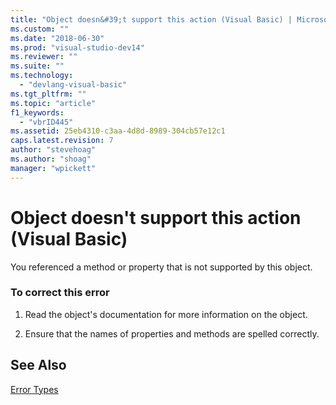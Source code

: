 ```yaml
---
title: "Object doesn&#39;t support this action (Visual Basic) | Microsoft Docs"
ms.custom: ""
ms.date: "2018-06-30"
ms.prod: "visual-studio-dev14"
ms.reviewer: ""
ms.suite: ""
ms.technology: 
  - "devlang-visual-basic"
ms.tgt_pltfrm: ""
ms.topic: "article"
f1_keywords: 
  - "vbrID445"
ms.assetid: 25eb4310-c3aa-4d8d-8989-304cb57e12c1
caps.latest.revision: 7
author: "stevehoag"
ms.author: "shoag"
manager: "wpickett"
---
```

# Object doesn&#39;t support this action (Visual Basic)
You referenced a method or property that is not supported by this object.  
  
### To correct this error  
  
1.  Read the object's documentation for more information on the object.  
  
2.  Ensure that the names of properties and methods are spelled correctly.  
  
## See Also  
 [Error Types](http://msdn.microsoft.com/library/3048aabf-8c97-4e13-9150-853769cb5f6f)
